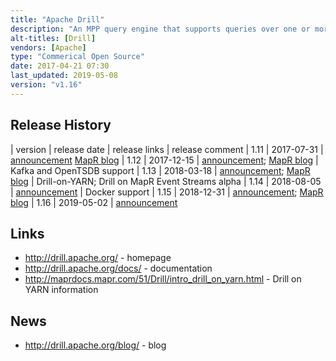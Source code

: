 ```yaml
---
title: "Apache Drill"
description: "An MPP query engine that supports queries over one or more underlying databases or datasets without first defining a schema and with the ability to join data from multiple datastores together.  Supports a range of underlying technologies including HDFS, NAS, HBase, MongoDB, MapR-DB, MapR-FS, Kafka, OpenTSDB, Amazon S3, Azure Blob Storage, Google Cloud Storage, JDBC, Avro, JSON and Parquet.  Pushes queries down to underlying datastores where possible, and supports an in-memory columnar datastore based on a schema free JSON document model for performing cross datastore query operations.  Supports dynamic schema discovery, with support for complex and nested types, including a number of SQL extensions.  Supports standard SQL, UDFs (including Hive UDFs) and comes with JDBC and ODBC drivers, a REST API, plus a shell, web console and C++ API. Designed to be horizontally scalable and to support high throughput and low latency use cases, and can run over YARN.  Supports Kerberos and username/password authentication, plus a full authorisation model. Created by MapR Based on Google's Dremel paper, donated to the Apache Foundation in September 2012, graduating in November 2014, with a 1.0 release in May 2015, and is still under active development"
alt-titles: [Drill]
vendors: [Apache]
type: "Commerical Open Source"
date: 2017-04-21 07:30
last_updated: 2019-05-08
version: "v1.16"
---
```

## Release History

| version | release date | release links | release comment
| 1.11 | 2017-07-31 | [announcement](http://drill.apache.org/blog/2017/07/31/drill-1.11-released/) [MapR blog](https://mapr.com/blog/apache-drill-version-111-on-mapr-release-overview/)
| 1.12 | 2017-12-15 | [announcement](http://drill.apache.org/blog/2017/12/15/drill-1.12-released/); [MapR blog](https://mapr.com/blog/apache-drill-1-12-on-mapr-6-0-release-highlights/) | Kafka and OpenTSDB support
| 1.13 | 2018-03-18 | [announcement](http://drill.apache.org/blog/2018/03/18/drill-1.13-released/); [MapR blog](https://mapr.com/blog/apache-drill-1-13-on-mapr-6-0-1-release-highlights/) | Drill-on-YARN; Drill on MapR Event Streams alpha
| 1.14 | 2018-08-05 | [announcement](http://drill.apache.org/blog/2018/08/05/drill-1.14-released/) | Docker support
| 1.15 | 2018-12-31 | [announcement](https://drill.apache.org/blog/2018/12/31/drill-1.15-released/); [MapR blog](https://mapr.com/blog/mapr-announces-drill-1-15-with-s3-cloud-storage-plugin/)
| 1.16 | 2019-05-02 | [announcement](https://drill.apache.org/blog/2019/05/02/drill-1.16-released/)

## Links

* <http://drill.apache.org/> - homepage
* <http://drill.apache.org/docs/> - documentation
* <http://maprdocs.mapr.com/51/Drill/intro_drill_on_yarn.html> - Drill on YARN information

## News

* <http://drill.apache.org/blog/> - blog